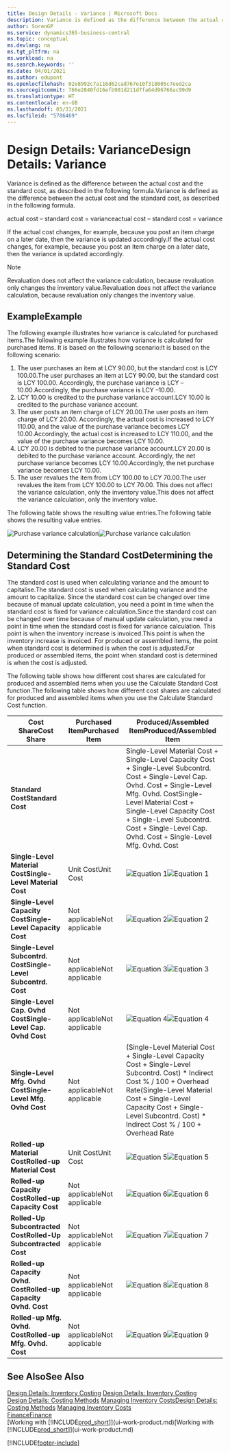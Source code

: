 ```yaml
---
title: Design Details - Variance | Microsoft Docs
description: Variance is defined as the difference between the actual cost and the standard cost, as described in the following formula.
author: SorenGP
ms.service: dynamics365-business-central
ms.topic: conceptual
ms.devlang: na
ms.tgt_pltfrm: na
ms.workload: na
ms.search.keywords: ''
ms.date: 04/01/2021
ms.author: edupont
ms.openlocfilehash: 02e8992c7a116d62cad767e10f318005c7eed2ca
ms.sourcegitcommit: 766e2840fd16efb901d211d7fa64d96766ac99d9
ms.translationtype: HT
ms.contentlocale: en-GB
ms.lasthandoff: 03/31/2021
ms.locfileid: "5786469"
---
```

# <a name="design-details-variance"></a><span data-ttu-id="37142-103">Design Details: Variance</span><span class="sxs-lookup"><span data-stu-id="37142-103">Design Details: Variance</span></span>
<span data-ttu-id="37142-104">Variance is defined as the difference between the actual cost and the standard cost, as described in the following formula.</span><span class="sxs-lookup"><span data-stu-id="37142-104">Variance is defined as the difference between the actual cost and the standard cost, as described in the following formula.</span></span>  

 <span data-ttu-id="37142-105">actual cost – standard cost = variance</span><span class="sxs-lookup"><span data-stu-id="37142-105">actual cost – standard cost = variance</span></span>  

 <span data-ttu-id="37142-106">If the actual cost changes, for example, because you post an item charge on a later date, then the variance is updated accordingly.</span><span class="sxs-lookup"><span data-stu-id="37142-106">If the actual cost changes, for example, because you post an item charge on a later date, then the variance is updated accordingly.</span></span>  

> [!NOTE]  
>  <span data-ttu-id="37142-107">Revaluation does not affect the variance calculation, because revaluation only changes the inventory value.</span><span class="sxs-lookup"><span data-stu-id="37142-107">Revaluation does not affect the variance calculation, because revaluation only changes the inventory value.</span></span>  

## <a name="example"></a><span data-ttu-id="37142-108">Example</span><span class="sxs-lookup"><span data-stu-id="37142-108">Example</span></span>  
 <span data-ttu-id="37142-109">The following example illustrates how variance is calculated for purchased items.</span><span class="sxs-lookup"><span data-stu-id="37142-109">The following example illustrates how variance is calculated for purchased items.</span></span> <span data-ttu-id="37142-110">It is based on the following scenario:</span><span class="sxs-lookup"><span data-stu-id="37142-110">It is based on the following scenario:</span></span>  

1.  <span data-ttu-id="37142-111">The user purchases an item at LCY 90.00, but the standard cost is LCY 100.00.</span><span class="sxs-lookup"><span data-stu-id="37142-111">The user purchases an item at LCY 90.00, but the standard cost is LCY 100.00.</span></span> <span data-ttu-id="37142-112">Accordingly, the purchase variance is LCY –10.00.</span><span class="sxs-lookup"><span data-stu-id="37142-112">Accordingly, the purchase variance is LCY –10.00.</span></span>  
2.  <span data-ttu-id="37142-113">LCY 10.00 is credited to the purchase variance account.</span><span class="sxs-lookup"><span data-stu-id="37142-113">LCY 10.00 is credited to the purchase variance account.</span></span>  
3.  <span data-ttu-id="37142-114">The user posts an item charge of LCY 20.00.</span><span class="sxs-lookup"><span data-stu-id="37142-114">The user posts an item charge of LCY 20.00.</span></span> <span data-ttu-id="37142-115">Accordingly, the actual cost is increased to LCY 110.00, and the value of the purchase variance becomes LCY 10.00.</span><span class="sxs-lookup"><span data-stu-id="37142-115">Accordingly, the actual cost is increased to LCY 110.00, and the value of the purchase variance becomes LCY 10.00.</span></span>  
4.  <span data-ttu-id="37142-116">LCY 20.00 is debited to the purchase variance account.</span><span class="sxs-lookup"><span data-stu-id="37142-116">LCY 20.00 is debited to the purchase variance account.</span></span> <span data-ttu-id="37142-117">Accordingly, the net purchase variance becomes LCY 10.00.</span><span class="sxs-lookup"><span data-stu-id="37142-117">Accordingly, the net purchase variance becomes LCY 10.00.</span></span>  
5.  <span data-ttu-id="37142-118">The user revalues the item from LCY 100.00 to LCY 70.00.</span><span class="sxs-lookup"><span data-stu-id="37142-118">The user revalues the item from LCY 100.00 to LCY 70.00.</span></span> <span data-ttu-id="37142-119">This does not affect the variance calculation, only the inventory value.</span><span class="sxs-lookup"><span data-stu-id="37142-119">This does not affect the variance calculation, only the inventory value.</span></span>  

 <span data-ttu-id="37142-120">The following table shows the resulting value entries.</span><span class="sxs-lookup"><span data-stu-id="37142-120">The following table shows the resulting value entries.</span></span>  

 <span data-ttu-id="37142-121">![Purchase variance calculation](media/design_details_inventory_costing_11_purchase_variance.png "Purchase variance calculation")</span><span class="sxs-lookup"><span data-stu-id="37142-121">![Purchase variance calculation](media/design_details_inventory_costing_11_purchase_variance.png "Purchase variance calculation")</span></span>  

## <a name="determining-the-standard-cost"></a><span data-ttu-id="37142-122">Determining the Standard Cost</span><span class="sxs-lookup"><span data-stu-id="37142-122">Determining the Standard Cost</span></span>  
 <span data-ttu-id="37142-123">The standard cost is used when calculating variance and the amount to capitalise.</span><span class="sxs-lookup"><span data-stu-id="37142-123">The standard cost is used when calculating variance and the amount to capitalize.</span></span> <span data-ttu-id="37142-124">Since the standard cost can be changed over time because of manual update calculation, you need a point in time when the standard cost is fixed for variance calculation.</span><span class="sxs-lookup"><span data-stu-id="37142-124">Since the standard cost can be changed over time because of manual update calculation, you need a point in time when the standard cost is fixed for variance calculation.</span></span> <span data-ttu-id="37142-125">This point is when the inventory increase is invoiced.</span><span class="sxs-lookup"><span data-stu-id="37142-125">This point is when the inventory increase is invoiced.</span></span> <span data-ttu-id="37142-126">For produced or assembled items, the point when standard cost is determined is when the cost is adjusted.</span><span class="sxs-lookup"><span data-stu-id="37142-126">For produced or assembled items, the point when standard cost is determined is when the cost is adjusted.</span></span>  

 <span data-ttu-id="37142-127">The following table shows how different cost shares are calculated for produced and assembled items when you use the Calculate Standard Cost function.</span><span class="sxs-lookup"><span data-stu-id="37142-127">The following table shows how different cost shares are calculated for produced and assembled items when you use the Calculate Standard Cost function.</span></span>  

|<span data-ttu-id="37142-128">Cost Share</span><span class="sxs-lookup"><span data-stu-id="37142-128">Cost Share</span></span>|<span data-ttu-id="37142-129">Purchased Item</span><span class="sxs-lookup"><span data-stu-id="37142-129">Purchased Item</span></span>|<span data-ttu-id="37142-130">Produced/Assembled Item</span><span class="sxs-lookup"><span data-stu-id="37142-130">Produced/Assembled Item</span></span>|  
|----------------|--------------------|------------------------------|  
|<span data-ttu-id="37142-131">**Standard Cost**</span><span class="sxs-lookup"><span data-stu-id="37142-131">**Standard Cost**</span></span>||<span data-ttu-id="37142-132">Single-Level Material Cost + Single-Level Capacity Cost + Single-Level Subcontrd. Cost + Single-Level Cap. Ovhd. Cost + Single-Level Mfg. Ovhd. Cost</span><span class="sxs-lookup"><span data-stu-id="37142-132">Single-Level Material Cost + Single-Level Capacity Cost + Single-Level Subcontrd. Cost + Single-Level Cap. Ovhd. Cost + Single-Level Mfg. Ovhd. Cost</span></span>|  
|<span data-ttu-id="37142-133">**Single-Level Material Cost**</span><span class="sxs-lookup"><span data-stu-id="37142-133">**Single-Level Material Cost**</span></span>|<span data-ttu-id="37142-134">Unit Cost</span><span class="sxs-lookup"><span data-stu-id="37142-134">Unit Cost</span></span>|<span data-ttu-id="37142-135">![Equation 1](media/design_details_inventory_costing_11_equation_1.png "Equation 1")</span><span class="sxs-lookup"><span data-stu-id="37142-135">![Equation 1](media/design_details_inventory_costing_11_equation_1.png "Equation 1")</span></span>|  
|<span data-ttu-id="37142-136">**Single-Level Capacity Cost**</span><span class="sxs-lookup"><span data-stu-id="37142-136">**Single-Level Capacity Cost**</span></span>|<span data-ttu-id="37142-137">Not applicable</span><span class="sxs-lookup"><span data-stu-id="37142-137">Not applicable</span></span>|<span data-ttu-id="37142-138">![Equation 2](media/design_details_inventory_costing_11_equation_2.png "Equation 2")</span><span class="sxs-lookup"><span data-stu-id="37142-138">![Equation 2](media/design_details_inventory_costing_11_equation_2.png "Equation 2")</span></span>|  
|<span data-ttu-id="37142-139">**Single-Level Subcontrd. Cost**</span><span class="sxs-lookup"><span data-stu-id="37142-139">**Single-Level Subcontrd. Cost**</span></span>|<span data-ttu-id="37142-140">Not applicable</span><span class="sxs-lookup"><span data-stu-id="37142-140">Not applicable</span></span>|<span data-ttu-id="37142-141">![Equation 3](media/design_details_inventory_costing_11_equation_3.png "Equation 3")</span><span class="sxs-lookup"><span data-stu-id="37142-141">![Equation 3](media/design_details_inventory_costing_11_equation_3.png "Equation 3")</span></span>|  
|<span data-ttu-id="37142-142">**Single-Level Cap. Ovhd Cost**</span><span class="sxs-lookup"><span data-stu-id="37142-142">**Single-Level Cap. Ovhd Cost**</span></span>|<span data-ttu-id="37142-143">Not applicable</span><span class="sxs-lookup"><span data-stu-id="37142-143">Not applicable</span></span>|<span data-ttu-id="37142-144">![Equation 4](media/design_details_inventory_costing_11_equation_4.png "Equation 4")</span><span class="sxs-lookup"><span data-stu-id="37142-144">![Equation 4](media/design_details_inventory_costing_11_equation_4.png "Equation 4")</span></span>|  
|<span data-ttu-id="37142-145">**Single-Level Mfg. Ovhd Cost**</span><span class="sxs-lookup"><span data-stu-id="37142-145">**Single-Level Mfg. Ovhd Cost**</span></span>|<span data-ttu-id="37142-146">Not applicable</span><span class="sxs-lookup"><span data-stu-id="37142-146">Not applicable</span></span>|<span data-ttu-id="37142-147">(Single-Level Material Cost + Single-Level Capacity Cost + Single-Level Subcontrd. Cost) \* Indirect Cost % / 100 + Overhead Rate</span><span class="sxs-lookup"><span data-stu-id="37142-147">(Single-Level Material Cost + Single-Level Capacity Cost + Single-Level Subcontrd. Cost) \* Indirect Cost % / 100 + Overhead Rate</span></span>|  
|<span data-ttu-id="37142-148">**Rolled-up Material Cost**</span><span class="sxs-lookup"><span data-stu-id="37142-148">**Rolled-up Material Cost**</span></span>|<span data-ttu-id="37142-149">Unit Cost</span><span class="sxs-lookup"><span data-stu-id="37142-149">Unit Cost</span></span>|<span data-ttu-id="37142-150">![Equation 5](media/design_details_inventory_costing_11_equation_5.png "Equation 5")</span><span class="sxs-lookup"><span data-stu-id="37142-150">![Equation 5](media/design_details_inventory_costing_11_equation_5.png "Equation 5")</span></span>|  
|<span data-ttu-id="37142-151">**Rolled-up Capacity Cost**</span><span class="sxs-lookup"><span data-stu-id="37142-151">**Rolled-up Capacity Cost**</span></span>|<span data-ttu-id="37142-152">Not applicable</span><span class="sxs-lookup"><span data-stu-id="37142-152">Not applicable</span></span>|<span data-ttu-id="37142-153">![Equation 6](media/design_details_inventory_costing_11_equation_6.png "Equation 6")</span><span class="sxs-lookup"><span data-stu-id="37142-153">![Equation 6](media/design_details_inventory_costing_11_equation_6.png "Equation 6")</span></span>|  
|<span data-ttu-id="37142-154">**Rolled-Up Subcontracted Cost**</span><span class="sxs-lookup"><span data-stu-id="37142-154">**Rolled-Up Subcontracted Cost**</span></span>|<span data-ttu-id="37142-155">Not applicable</span><span class="sxs-lookup"><span data-stu-id="37142-155">Not applicable</span></span>|<span data-ttu-id="37142-156">![Equation 7](media/design_details_inventory_costing_11_equation_7.png "Equation 7")</span><span class="sxs-lookup"><span data-stu-id="37142-156">![Equation 7](media/design_details_inventory_costing_11_equation_7.png "Equation 7")</span></span>|  
|<span data-ttu-id="37142-157">**Rolled-up Capacity Ovhd. Cost**</span><span class="sxs-lookup"><span data-stu-id="37142-157">**Rolled-up Capacity Ovhd. Cost**</span></span>|<span data-ttu-id="37142-158">Not applicable</span><span class="sxs-lookup"><span data-stu-id="37142-158">Not applicable</span></span>|<span data-ttu-id="37142-159">![Equation 8](media/design_details_inventory_costing_11_equation_8.png "Equation 8")</span><span class="sxs-lookup"><span data-stu-id="37142-159">![Equation 8](media/design_details_inventory_costing_11_equation_8.png "Equation 8")</span></span>|  
|<span data-ttu-id="37142-160">**Rolled-up Mfg. Ovhd. Cost**</span><span class="sxs-lookup"><span data-stu-id="37142-160">**Rolled-up Mfg. Ovhd. Cost**</span></span>|<span data-ttu-id="37142-161">Not applicable</span><span class="sxs-lookup"><span data-stu-id="37142-161">Not applicable</span></span>|<span data-ttu-id="37142-162">![Equation 9](media/design_details_inventory_costing_11_equation_9.png "Equation 9")</span><span class="sxs-lookup"><span data-stu-id="37142-162">![Equation 9](media/design_details_inventory_costing_11_equation_9.png "Equation 9")</span></span>|  

## <a name="see-also"></a><span data-ttu-id="37142-163">See Also</span><span class="sxs-lookup"><span data-stu-id="37142-163">See Also</span></span>  
 <span data-ttu-id="37142-164">[Design Details: Inventory Costing](design-details-inventory-costing.md) </span><span class="sxs-lookup"><span data-stu-id="37142-164">[Design Details: Inventory Costing](design-details-inventory-costing.md) </span></span>  
 <span data-ttu-id="37142-165">[Design Details: Costing Methods](design-details-costing-methods.md) [Managing Inventory Costs](finance-manage-inventory-costs.md)</span><span class="sxs-lookup"><span data-stu-id="37142-165">[Design Details: Costing Methods](design-details-costing-methods.md) [Managing Inventory Costs](finance-manage-inventory-costs.md)</span></span>  
 [<span data-ttu-id="37142-166">Finance</span><span class="sxs-lookup"><span data-stu-id="37142-166">Finance</span></span>](finance.md)  
 <span data-ttu-id="37142-167">[Working with [!INCLUDE[prod_short](includes/prod_short.md)]](ui-work-product.md)</span><span class="sxs-lookup"><span data-stu-id="37142-167">[Working with [!INCLUDE[prod_short](includes/prod_short.md)]](ui-work-product.md)</span></span>


[!INCLUDE[footer-include](includes/footer-banner.md)]